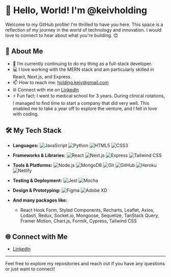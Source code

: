 # 👋 Hello, World! I'm @keivholding

Welcome to my GitHub profile! I'm thrilled to have you here. This space is a reflection of my journey in the world of technology and innovation. I would love to connect to hear about what you're building. 😊

## 🚀 About Me

- 🌱 I’m currently continuing to do my thing as a full-stack developer.
- 💻 I love working with the MERN stack and am particularly skilled in React, Next.js, and Express.
- 📫 How to reach me: holding.keiv@gmail.com
- 🌐 Connect with me on [LinkedIn](https://www.linkedin.com/in/keiv-holding-1995b51b4/)
- ⚡ Fun fact: I went to medical school for 3 years. During clinical rotations, I managed to find time to start a company that did very well. This enabled me to take a year off to explore the venture, and I fell in love with coding.

## 🛠️ My Tech Stack

- **Languages:** 
  ![JavaScript](https://img.shields.io/badge/-JavaScript-F7DF1E?logo=javascript&logoColor=black)
  ![Python](https://img.shields.io/badge/-Python-3776AB?logo=python&logoColor=white)
  ![HTML5](https://img.shields.io/badge/-HTML5-E34F26?logo=html5&logoColor=white) 
  ![CSS3](https://img.shields.io/badge/-CSS3-1572B6?logo=css3&logoColor=white)

- **Frameworks & Libraries:** 
  ![React](https://img.shields.io/badge/-React-61DAFB?logo=react&logoColor=black) 
  ![Next.js](https://img.shields.io/badge/-Next.js-000000?logo=next.js&logoColor=white) 
  ![Express](https://img.shields.io/badge/-Express-000000?logo=express&logoColor=white) 
  ![Tailwind CSS](https://img.shields.io/badge/-Tailwind%20CSS-38B2AC?logo=tailwind-css&logoColor=white)

- **Tools & Platforms:** 
  ![Node.js](https://img.shields.io/badge/-Node.js-339933?logo=node.js&logoColor=white) 
  ![MongoDB](https://img.shields.io/badge/-MongoDB-47A248?logo=mongodb&logoColor=white) 
  ![Git](https://img.shields.io/badge/-Git-F05032?logo=git&logoColor=white) 
  ![GitHub](https://img.shields.io/badge/-GitHub-181717?logo=github&logoColor=white) 
  ![Heroku](https://img.shields.io/badge/-Heroku-430098?logo=heroku&logoColor=white) 
  ![Netlify](https://img.shields.io/badge/-Netlify-00C7B7?logo=netlify&logoColor=white)

- **Testing & Deployment:** 
  ![Jest](https://img.shields.io/badge/-Jest-C21325?logo=jest&logoColor=white) 
  ![Mocha](https://img.shields.io/badge/-Mocha-8D6748?logo=mocha&logoColor=white)

- **Design & Prototyping:** 
  ![Figma](https://img.shields.io/badge/-Figma-F24E1E?logo=figma&logoColor=white) 
  ![Adobe XD](https://img.shields.io/badge/-Adobe%20XD-FF61F6?logo=adobe-xd&logoColor=white)

- **And many packages like:** 
  - React Hook Form, Styled Components, Recharts, Leaflet, Axios, Lodash, Redux, Socket.io, Mongoose, Sequelize, TanStack Query, Framer Motion, Chart.js, Formik, Cypress, Tailwind CSS

## 🌐 Connect with Me

- [LinkedIn](https://www.linkedin.com/in/keiv-holding-1995b51b4/)

---

Feel free to explore my repositories and reach out if you have any questions or just want to connect!
